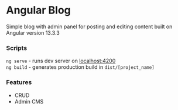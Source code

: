 # Angular Blog

Simple blog with admin panel for posting and editing content built on Angular version 13.3.3

### Scripts

`ng serve` - runs dev server on [localhost:4200](http://localhost:4200/)\
`ng build` - generates production build in `dist/[project_name]`

### Features
* CRUD
* Admin CMS
